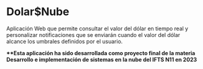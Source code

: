 # Dolar$Nube

Aplicación Web que permite consultar el valor del dólar en tiempo real y personalizar notificaciones que se enviarán cuando el valor del dólar alcance los umbrales definidos por el usuario.

**\*\*Esta aplicación ha sido desarrollada como proyecto final de la materia Desarrollo e implementación de sistemas en la nube del IFTS N11 en 2023**
